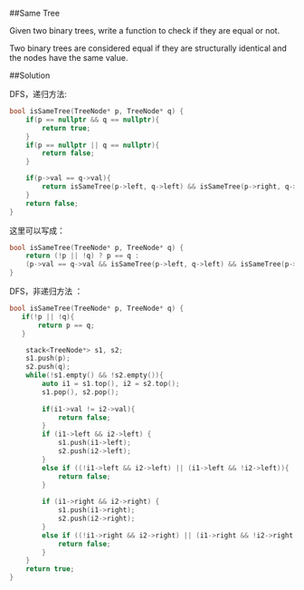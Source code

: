##Same Tree

Given two binary trees, write a function to check if they are equal or not.

Two binary trees are considered equal if they are structurally identical and the nodes have the same value.

##Solution

DFS，递归方法:

```cpp
bool isSameTree(TreeNode* p, TreeNode* q) {
    if(p == nullptr && q == nullptr){
        return true;
    }
    if(p == nullptr || q == nullptr){
        return false;
    }

    if(p->val == q->val){
        return isSameTree(p->left, q->left) && isSameTree(p->right, q->right);     
    }
    return false;
}
```

这里可以写成：

```cpp
bool isSameTree(TreeNode* p, TreeNode* q) {
	return (!p || !q) ? p == q : 
	(p->val == q->val && isSameTree(p->left, q->left) && isSameTree(p->right, q->right));  
}
```

DFS，非递归方法 ：

```cpp
bool isSameTree(TreeNode* p, TreeNode* q) {
   if(!p || !q){
       return p == q;
   }

    stack<TreeNode*> s1, s2;
    s1.push(p);
    s2.push(q);
    while(!s1.empty() && !s2.empty()){
        auto i1 = s1.top(), i2 = s2.top();
        s1.pop(), s2.pop();
        
        if(i1->val != i2->val){
            return false;
        }
        if (i1->left && i2->left) {
            s1.push(i1->left);
            s2.push(i2->left);
        }
        else if ((!i1->left && i2->left) || (i1->left && !i2->left)){
            return false;
        }
       
        if (i1->right && i2->right) {
            s1.push(i1->right);
            s2.push(i2->right);
        }
        else if ((!i1->right && i2->right) || (i1->right && !i2->right)){
            return false;
        }
    }
    return true;
}
```